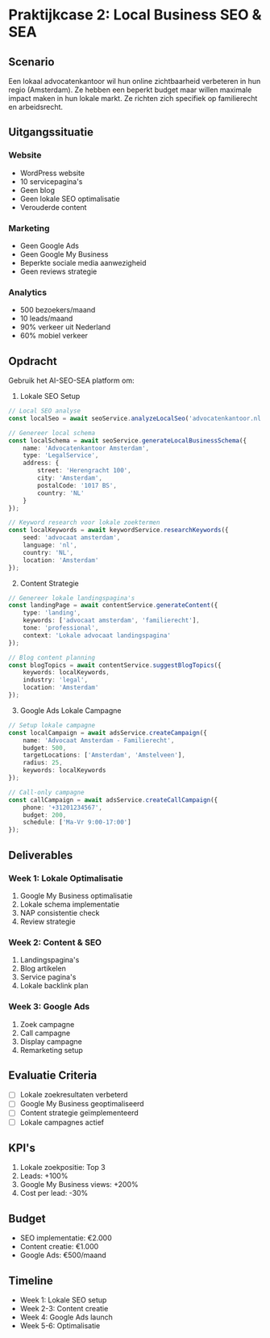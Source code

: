 # Praktijkcase 2: Local Business SEO & SEA

## Scenario
Een lokaal advocatenkantoor wil hun online zichtbaarheid verbeteren in hun regio (Amsterdam). Ze hebben een beperkt budget maar willen maximale impact maken in hun lokale markt. Ze richten zich specifiek op familierecht en arbeidsrecht.

## Uitgangssituatie

### Website
- WordPress website
- 10 servicepagina's
- Geen blog
- Geen lokale SEO optimalisatie
- Verouderde content

### Marketing
- Geen Google Ads
- Geen Google My Business
- Beperkte sociale media aanwezigheid
- Geen reviews strategie

### Analytics
- 500 bezoekers/maand
- 10 leads/maand
- 90% verkeer uit Nederland
- 60% mobiel verkeer

## Opdracht
Gebruik het AI-SEO-SEA platform om:

1. Lokale SEO Setup
```typescript
// Local SEO analyse
const localSeo = await seoService.analyzeLocalSeo('advocatenkantoor.nl');

// Genereer local schema
const localSchema = await seoService.generateLocalBusinessSchema({
    name: 'Advocatenkantoor Amsterdam',
    type: 'LegalService',
    address: {
        street: 'Herengracht 100',
        city: 'Amsterdam',
        postalCode: '1017 BS',
        country: 'NL'
    }
});

// Keyword research voor lokale zoektermen
const localKeywords = await keywordService.researchKeywords({
    seed: 'advocaat amsterdam',
    language: 'nl',
    country: 'NL',
    location: 'Amsterdam'
});
```

2. Content Strategie
```typescript
// Genereer lokale landingspagina's
const landingPage = await contentService.generateContent({
    type: 'landing',
    keywords: ['advocaat amsterdam', 'familierecht'],
    tone: 'professional',
    context: 'Lokale advocaat landingspagina'
});

// Blog content planning
const blogTopics = await contentService.suggestBlogTopics({
    keywords: localKeywords,
    industry: 'legal',
    location: 'Amsterdam'
});
```

3. Google Ads Lokale Campagne
```typescript
// Setup lokale campagne
const localCampaign = await adsService.createCampaign({
    name: 'Advocaat Amsterdam - Familierecht',
    budget: 500,
    targetLocations: ['Amsterdam', 'Amstelveen'],
    radius: 25,
    keywords: localKeywords
});

// Call-only campagne
const callCampaign = await adsService.createCallCampaign({
    phone: '+31201234567',
    budget: 200,
    schedule: ['Ma-Vr 9:00-17:00']
});
```

## Deliverables

### Week 1: Lokale Optimalisatie
1. Google My Business optimalisatie
2. Lokale schema implementatie
3. NAP consistentie check
4. Review strategie

### Week 2: Content & SEO
1. Landingspagina's
2. Blog artikelen
3. Service pagina's
4. Lokale backlink plan

### Week 3: Google Ads
1. Zoek campagne
2. Call campagne
3. Display campagne
4. Remarketing setup

## Evaluatie Criteria
- [ ] Lokale zoekresultaten verbeterd
- [ ] Google My Business geoptimaliseerd
- [ ] Content strategie geïmplementeerd
- [ ] Lokale campagnes actief

## KPI's
1. Lokale zoekpositie: Top 3
2. Leads: +100%
3. Google My Business views: +200%
4. Cost per lead: -30%

## Budget
- SEO implementatie: €2.000
- Content creatie: €1.000
- Google Ads: €500/maand

## Timeline
- Week 1: Lokale SEO setup
- Week 2-3: Content creatie
- Week 4: Google Ads launch
- Week 5-6: Optimalisatie
